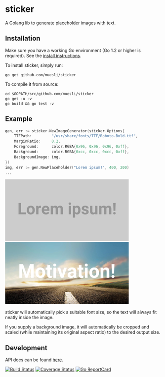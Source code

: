 sticker
=======

A Golang lib to generate placeholder images with text.

## Installation

Make sure you have a working Go environment (Go 1.2 or higher is required).
See the [install instructions](http://golang.org/doc/install.html).

To install sticker, simply run:

    go get github.com/muesli/sticker

To compile it from source:

    cd $GOPATH/src/github.com/muesli/sticker
    go get -u -v
    go build && go test -v

## Example
```go
gen, err := sticker.NewImageGenerator(sticker.Options{
    TTFPath:         "/usr/share/fonts/TTF/Roboto-Bold.ttf",
    MarginRatio:     0.2,
    Foreground:      color.RGBA{0x96, 0x96, 0x96, 0xff},
    Background:      color.RGBA{0xcc, 0xcc, 0xcc, 0xff},
    BackgroundImage: img,
})
img, err := gen.NewPlaceholder("Lorem ipsum!", 400, 200)
...
```

![example placeholder](example/lorem.png) ![example placeholder with background image](example/motivation.png)

sticker will automatically pick a suitable font size, so the text will always fit neatly inside the image.

If you supply a background image, it will automatically be cropped and scaled (while maintaining its original aspect ratio) to the desired output size.

## Development

API docs can be found [here](http://godoc.org/github.com/muesli/sticker).

[![Build Status](https://travis-ci.org/muesli/sticker.svg?branch=master)](https://travis-ci.org/muesli/sticker)
[![Coverage Status](https://coveralls.io/repos/github/muesli/sticker/badge.svg?branch=master)](https://coveralls.io/github/muesli/sticker?branch=master)
[![Go ReportCard](http://goreportcard.com/badge/muesli/sticker)](http://goreportcard.com/report/muesli/sticker)
